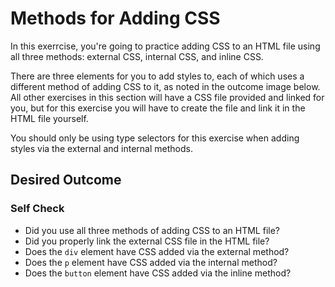 # Methods for Adding CSS
In this exerrcise, you're going to practice adding CSS to an HTML file using all three methods: external CSS, internal CSS, and inline CSS.

There are three elements for you to add styles to, each of which uses a different method of adding CSS to it, as noted in the outcome image below. All other exercises in this section will have a CSS file provided and linked for you, but for this exercise you will have to create the file and link it in the HTML file yourself.

You should only be using type selectors for this exercise when adding styles via the external and internal methods.

## Desired Outcome
<!-- Insert Outcome Image -->

### Self Check
- Did you use all three methods of adding CSS to an HTML file?
- Did you properly link the external CSS file in the HTML file?
- Does the `div` element have CSS added via the external method?
- Does the `p` element have CSS added via the internal method?
- Does the `button` element have CSS added via the inline method?